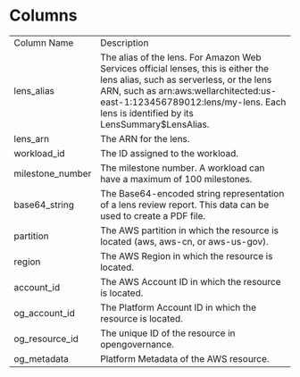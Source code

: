 # Columns  

<table>
	<tr><td>Column Name</td><td>Description</td></tr>
	<tr><td>lens_alias</td><td>The alias of the lens. For Amazon Web Services official lenses, this is either the lens alias, such as serverless, or the lens ARN, such as arn:aws:wellarchitected:us-east-1:123456789012:lens/my-lens. Each lens is identified by its LensSummary$LensAlias.</td></tr>
	<tr><td>lens_arn</td><td>The ARN for the lens.</td></tr>
	<tr><td>workload_id</td><td>The ID assigned to the workload.</td></tr>
	<tr><td>milestone_number</td><td>The milestone number. A workload can have a maximum of 100 milestones.</td></tr>
	<tr><td>base64_string</td><td>The Base64-encoded string representation of a lens review report. This data can be used to create a PDF file.</td></tr>
	<tr><td>partition</td><td>The AWS partition in which the resource is located (aws, aws-cn, or aws-us-gov).</td></tr>
	<tr><td>region</td><td>The AWS Region in which the resource is located.</td></tr>
	<tr><td>account_id</td><td>The AWS Account ID in which the resource is located.</td></tr>
	<tr><td>og_account_id</td><td>The Platform Account ID in which the resource is located.</td></tr>
	<tr><td>og_resource_id</td><td>The unique ID of the resource in opengovernance.</td></tr>
	<tr><td>og_metadata</td><td>Platform Metadata of the AWS resource.</td></tr>
</table>